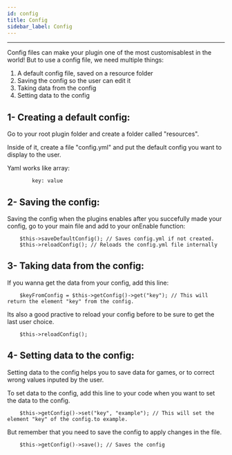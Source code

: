 ```yaml
---
id: config
title: Config
sidebar_label: Config
---
```

___
Config files can make your plugin one of the most customisablest in the world! But to use a config file, we need multiple things:  
1. A default config file, saved on a resource folder
2. Saving the config so the user can edit it
3. Taking data from the config
4. Setting data to the config  

## 1- Creating a default config:  

Go to your root plugin folder and create a folder called "resources".  

Inside of it, create a file "config.yml" and put the default config you want to display to the user.  

Yaml works like array:   
```
        key: value
``` 
## 2- Saving the config:
Saving the config when the plugins enables after you succefully made your config, go to your main file and add to your onEnable function:
```
    $this->saveDefaultConfig(); // Saves config.yml if not created.
    $this->reloadConfig(); // Reloads the config.yml file internally
```
## 3- Taking data from the config: 

If you wanna get the data from your config, add this line:      
```
    $keyFromConfig = $this->getConfig()->get("key"); // This will return the element "key" from the config.
```       
Its also a good practive to reload your config before to be sure to get the last user choice.  
```
    $this->reloadConfig();
```
## 4- Setting data to the config: 

Setting data to the config helps you to save data for games, or to correct wrong values inputed by the user.  

To set data to the config, add this line to your code when you want to set the data to the config.  
```
    $this->getConfig()->set("key", "example"); // This will set the element "key" of the config.to example.
```
But remember that you need to save the config to apply changes in the file.  
```
    $this->getConfig()->save(); // Saves the config
```